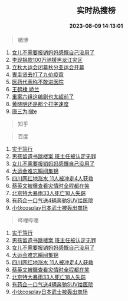 <div align="center"><h2>实时热搜榜</h2><h4>2023-08-09 14:13:01</h4></div>

> 微博  

1. [女儿不需要报销妈妈感慨自己没用了](https://s.weibo.com/weibo?q=%23%E5%A5%B3%E5%84%BF%E4%B8%8D%E9%9C%80%E8%A6%81%E6%8A%A5%E9%94%80%E5%A6%88%E5%A6%88%E6%84%9F%E6%85%A8%E8%87%AA%E5%B7%B1%E6%B2%A1%E7%94%A8%E4%BA%86%23&t=31&band_rank=1&Refer=top)<br />
2. [李现捐款100万驰援黑龙江灾区](https://s.weibo.com/weibo?q=%23%E6%9D%8E%E7%8E%B0%E6%8D%90%E6%AC%BE100%E4%B8%87%E9%A9%B0%E6%8F%B4%E9%BB%91%E9%BE%99%E6%B1%9F%E7%81%BE%E5%8C%BA%23&t=31&band_rank=2&Refer=top)<br />
3. [立秋大运会闭幕秋分亚运会开幕](https://s.weibo.com/weibo?q=%23%E7%AB%8B%E7%A7%8B%E5%A4%A7%E8%BF%90%E4%BC%9A%E9%97%AD%E5%B9%95%E7%A7%8B%E5%88%86%E4%BA%9A%E8%BF%90%E4%BC%9A%E5%BC%80%E5%B9%95%23&t=31&band_rank=3&Refer=top)<br />
4. [曺圭贤去打了九价疫苗](https://s.weibo.com/weibo?q=%E6%9B%BA%E5%9C%AD%E8%B4%A4%E5%8E%BB%E6%89%93%E4%BA%86%E4%B9%9D%E4%BB%B7%E7%96%AB%E8%8B%97&t=31&band_rank=4&Refer=top)<br />
5. [医药代表称不敢进医院](https://s.weibo.com/weibo?q=%23%E5%8C%BB%E8%8D%AF%E4%BB%A3%E8%A1%A8%E7%A7%B0%E4%B8%8D%E6%95%A2%E8%BF%9B%E5%8C%BB%E9%99%A2%23&t=31&band_rank=5&Refer=top)<br />
6. [王鹤棣 娇兰](https://s.weibo.com/weibo?q=%E7%8E%8B%E9%B9%A4%E6%A3%A3%20%E5%A8%87%E5%85%B0&t=31&band_rank=6&Refer=top)<br />
7. [重案六组这编剧也太超前了](https://s.weibo.com/weibo?q=%E9%87%8D%E6%A1%88%E5%85%AD%E7%BB%84%E8%BF%99%E7%BC%96%E5%89%A7%E4%B9%9F%E5%A4%AA%E8%B6%85%E5%89%8D%E4%BA%86&t=31&band_rank=7&Refer=top)<br />
8. [黄晓明还是那个打字速度](https://s.weibo.com/weibo?q=%23%E9%BB%84%E6%99%93%E6%98%8E%E8%BF%98%E6%98%AF%E9%82%A3%E4%B8%AA%E6%89%93%E5%AD%97%E9%80%9F%E5%BA%A6%23&t=31&band_rank=8&Refer=top)<br />
9. [唐三为i做e](https://s.weibo.com/weibo?q=%23%E5%94%90%E4%B8%89%E4%B8%BAi%E5%81%9Ae%23&t=31&band_rank=9&Refer=top)<br />

> 知乎  


> 百度  

1. [实干笃行](https://www.baidu.com/s?wd=%E5%AE%9E%E5%B9%B2%E7%AC%83%E8%A1%8C&sa=fyb_news&rsv_dl=fyb_news)<br />
2. [男孩留遗书跳楼案 班主任被认定无罪](https://www.baidu.com/s?wd=%E7%94%B7%E5%AD%A9%E7%95%99%E9%81%97%E4%B9%A6%E8%B7%B3%E6%A5%BC%E6%A1%88+%E7%8F%AD%E4%B8%BB%E4%BB%BB%E8%A2%AB%E8%AE%A4%E5%AE%9A%E6%97%A0%E7%BD%AA&sa=fyb_news&rsv_dl=fyb_news)<br />
3. [女儿不需要报销妈妈感慨自己没用了](https://www.baidu.com/s?wd=%E5%A5%B3%E5%84%BF%E4%B8%8D%E9%9C%80%E8%A6%81%E6%8A%A5%E9%94%80%E5%A6%88%E5%A6%88%E6%84%9F%E6%85%A8%E8%87%AA%E5%B7%B1%E6%B2%A1%E7%94%A8%E4%BA%86&sa=fyb_news&rsv_dl=fyb_news)<br />
4. [大运会难忘瞬间集锦](https://www.baidu.com/s?wd=%E5%A4%A7%E8%BF%90%E4%BC%9A%E9%9A%BE%E5%BF%98%E7%9E%AC%E9%97%B4%E9%9B%86%E9%94%A6&sa=fyb_news&rsv_dl=fyb_news)<br />
5. [四川网红地涨水 11人被冲走4人获救](https://www.baidu.com/s?wd=%E5%9B%9B%E5%B7%9D%E7%BD%91%E7%BA%A2%E5%9C%B0%E6%B6%A8%E6%B0%B4+11%E4%BA%BA%E8%A2%AB%E5%86%B2%E8%B5%B04%E4%BA%BA%E8%8E%B7%E6%95%91&sa=fyb_news&rsv_dl=fyb_news)<br />
6. [蔡英文被曝查看灾情时全程都在笑](https://www.baidu.com/s?wd=%E8%94%A1%E8%8B%B1%E6%96%87%E8%A2%AB%E6%9B%9D%E6%9F%A5%E7%9C%8B%E7%81%BE%E6%83%85%E6%97%B6%E5%85%A8%E7%A8%8B%E9%83%BD%E5%9C%A8%E7%AC%91&sa=fyb_news&rsv_dl=fyb_news)<br />
7. [北京特大暴雨33人死亡18人失踪](https://www.baidu.com/s?wd=%E5%8C%97%E4%BA%AC%E7%89%B9%E5%A4%A7%E6%9A%B4%E9%9B%A833%E4%BA%BA%E6%AD%BB%E4%BA%A118%E4%BA%BA%E5%A4%B1%E8%B8%AA&sa=fyb_news&rsv_dl=fyb_news)<br />
8. [有药企一口气送4辆奔驰SUV给医院](https://www.baidu.com/s?wd=%E6%9C%89%E8%8D%AF%E4%BC%81%E4%B8%80%E5%8F%A3%E6%B0%94%E9%80%814%E8%BE%86%E5%A5%94%E9%A9%B0SUV%E7%BB%99%E5%8C%BB%E9%99%A2&sa=fyb_news&rsv_dl=fyb_news)<br />
9. [小伙cosplay日本武士被轰出商场](https://www.baidu.com/s?wd=%E5%B0%8F%E4%BC%99cosplay%E6%97%A5%E6%9C%AC%E6%AD%A6%E5%A3%AB%E8%A2%AB%E8%BD%B0%E5%87%BA%E5%95%86%E5%9C%BA&sa=fyb_news&rsv_dl=fyb_news)<br />

> 哔哩哔哩  

1. [实干笃行](https://www.baidu.com/s?wd=%E5%AE%9E%E5%B9%B2%E7%AC%83%E8%A1%8C&sa=fyb_news&rsv_dl=fyb_news)<br />
2. [男孩留遗书跳楼案 班主任被认定无罪](https://www.baidu.com/s?wd=%E7%94%B7%E5%AD%A9%E7%95%99%E9%81%97%E4%B9%A6%E8%B7%B3%E6%A5%BC%E6%A1%88+%E7%8F%AD%E4%B8%BB%E4%BB%BB%E8%A2%AB%E8%AE%A4%E5%AE%9A%E6%97%A0%E7%BD%AA&sa=fyb_news&rsv_dl=fyb_news)<br />
3. [女儿不需要报销妈妈感慨自己没用了](https://www.baidu.com/s?wd=%E5%A5%B3%E5%84%BF%E4%B8%8D%E9%9C%80%E8%A6%81%E6%8A%A5%E9%94%80%E5%A6%88%E5%A6%88%E6%84%9F%E6%85%A8%E8%87%AA%E5%B7%B1%E6%B2%A1%E7%94%A8%E4%BA%86&sa=fyb_news&rsv_dl=fyb_news)<br />
4. [大运会难忘瞬间集锦](https://www.baidu.com/s?wd=%E5%A4%A7%E8%BF%90%E4%BC%9A%E9%9A%BE%E5%BF%98%E7%9E%AC%E9%97%B4%E9%9B%86%E9%94%A6&sa=fyb_news&rsv_dl=fyb_news)<br />
5. [四川网红地涨水 11人被冲走4人获救](https://www.baidu.com/s?wd=%E5%9B%9B%E5%B7%9D%E7%BD%91%E7%BA%A2%E5%9C%B0%E6%B6%A8%E6%B0%B4+11%E4%BA%BA%E8%A2%AB%E5%86%B2%E8%B5%B04%E4%BA%BA%E8%8E%B7%E6%95%91&sa=fyb_news&rsv_dl=fyb_news)<br />
6. [蔡英文被曝查看灾情时全程都在笑](https://www.baidu.com/s?wd=%E8%94%A1%E8%8B%B1%E6%96%87%E8%A2%AB%E6%9B%9D%E6%9F%A5%E7%9C%8B%E7%81%BE%E6%83%85%E6%97%B6%E5%85%A8%E7%A8%8B%E9%83%BD%E5%9C%A8%E7%AC%91&sa=fyb_news&rsv_dl=fyb_news)<br />
7. [北京特大暴雨33人死亡18人失踪](https://www.baidu.com/s?wd=%E5%8C%97%E4%BA%AC%E7%89%B9%E5%A4%A7%E6%9A%B4%E9%9B%A833%E4%BA%BA%E6%AD%BB%E4%BA%A118%E4%BA%BA%E5%A4%B1%E8%B8%AA&sa=fyb_news&rsv_dl=fyb_news)<br />
8. [有药企一口气送4辆奔驰SUV给医院](https://www.baidu.com/s?wd=%E6%9C%89%E8%8D%AF%E4%BC%81%E4%B8%80%E5%8F%A3%E6%B0%94%E9%80%814%E8%BE%86%E5%A5%94%E9%A9%B0SUV%E7%BB%99%E5%8C%BB%E9%99%A2&sa=fyb_news&rsv_dl=fyb_news)<br />
9. [小伙cosplay日本武士被轰出商场](https://www.baidu.com/s?wd=%E5%B0%8F%E4%BC%99cosplay%E6%97%A5%E6%9C%AC%E6%AD%A6%E5%A3%AB%E8%A2%AB%E8%BD%B0%E5%87%BA%E5%95%86%E5%9C%BA&sa=fyb_news&rsv_dl=fyb_news)<br />
